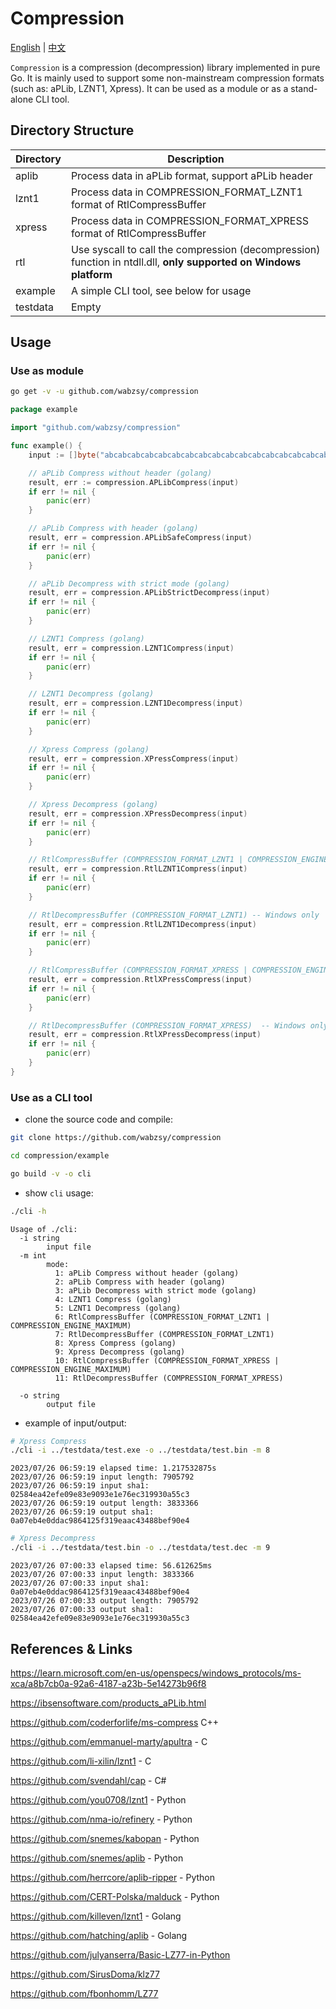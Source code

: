 # Compression

[English](README.md) | [中文](README_zh.md)

`Compression` is a compression (decompression) library implemented in pure Go. It is mainly used to support some non-mainstream compression formats (such as: aPLib, LZNT1, Xpress). It can be used as a module or as a stand-alone CLI tool.

## Directory Structure

| Directory | Description                                                  |
| --------- | ------------------------------------------------------------ |
| aplib     | Process data in aPLib format, support aPLib header           |
| lznt1     | Process data in COMPRESSION_FORMAT_LZNT1 format of RtlCompressBuffer |
| xpress    | Process data in COMPRESSION_FORMAT_XPRESS format of RtlCompressBuffer |
| rtl       | Use syscall to call the compression (decompression) function in ntdll.dll, **only supported on Windows platform** |
| example   | A simple CLI tool, see below for usage                       |
| testdata  | Empty                                                        |

## Usage

### Use as module

```bash
go get -v -u github.com/wabzsy/compression
```

```go
package example

import "github.com/wabzsy/compression"

func example() {
	input := []byte("abcabcabcabcabcabcabcabcabcabcabcabcabcabcabcabcabcabc")

	// aPLib Compress without header (golang)
	result, err := compression.APLibCompress(input)
	if err != nil {
		panic(err)
	}

	// aPLib Compress with header (golang)
	result, err = compression.APLibSafeCompress(input)
	if err != nil {
		panic(err)
	}

	// aPLib Decompress with strict mode (golang)
	result, err = compression.APLibStrictDecompress(input)
	if err != nil {
		panic(err)
	}

	// LZNT1 Compress (golang)
	result, err = compression.LZNT1Compress(input)
	if err != nil {
		panic(err)
	}

	// LZNT1 Decompress (golang)
	result, err = compression.LZNT1Decompress(input)
	if err != nil {
		panic(err)
	}

	// Xpress Compress (golang)
	result, err = compression.XPressCompress(input)
	if err != nil {
		panic(err)
	}

	// Xpress Decompress (golang)
	result, err = compression.XPressDecompress(input)
	if err != nil {
		panic(err)
	}

	// RtlCompressBuffer (COMPRESSION_FORMAT_LZNT1 | COMPRESSION_ENGINE_MAXIMUM) -- Windows only
	result, err = compression.RtlLZNT1Compress(input)
	if err != nil {
		panic(err)
	}

	// RtlDecompressBuffer (COMPRESSION_FORMAT_LZNT1) -- Windows only
	result, err = compression.RtlLZNT1Decompress(input)
	if err != nil {
		panic(err)
	}

	// RtlCompressBuffer (COMPRESSION_FORMAT_XPRESS | COMPRESSION_ENGINE_MAXIMUM) -- Windows only
	result, err = compression.RtlXPressCompress(input)
	if err != nil {
		panic(err)
	}

	// RtlDecompressBuffer (COMPRESSION_FORMAT_XPRESS)  -- Windows only
	result, err = compression.RtlXPressDecompress(input)
	if err != nil {
		panic(err)
	}
}

```

### Use as a CLI tool

- clone the source code and compile:

```bash
git clone https://github.com/wabzsy/compression

cd compression/example

go build -v -o cli
```

- show `cli` usage:

```bash
./cli -h
```

```
Usage of ./cli:
  -i string
        input file
  -m int
        mode:
          1: aPLib Compress without header (golang)
          2: aPLib Compress with header (golang)
          3: aPLib Decompress with strict mode (golang)
          4: LZNT1 Compress (golang)
          5: LZNT1 Decompress (golang)
          6: RtlCompressBuffer (COMPRESSION_FORMAT_LZNT1 | COMPRESSION_ENGINE_MAXIMUM)
          7: RtlDecompressBuffer (COMPRESSION_FORMAT_LZNT1)
          8: Xpress Compress (golang)
          9: Xpress Decompress (golang)
          10: RtlCompressBuffer (COMPRESSION_FORMAT_XPRESS | COMPRESSION_ENGINE_MAXIMUM)
          11: RtlDecompressBuffer (COMPRESSION_FORMAT_XPRESS)
        
  -o string
        output file
```

- example of input/output:

```bash
# Xpress Compress 
./cli -i ../testdata/test.exe -o ../testdata/test.bin -m 8
```

```
2023/07/26 06:59:19 elapsed time: 1.217532875s
2023/07/26 06:59:19 input length: 7905792
2023/07/26 06:59:19 input sha1: 02584ea42efe09e83e9093e1e76ec319930a55c3
2023/07/26 06:59:19 output length: 3833366
2023/07/26 06:59:19 output sha1: 0a07eb4e0ddac9864125f319eaac43488bef90e4
```

```bash
# Xpress Decompress 
./cli -i ../testdata/test.bin -o ../testdata/test.dec -m 9
```

```
2023/07/26 07:00:33 elapsed time: 56.612625ms
2023/07/26 07:00:33 input length: 3833366
2023/07/26 07:00:33 input sha1: 0a07eb4e0ddac9864125f319eaac43488bef90e4
2023/07/26 07:00:33 output length: 7905792
2023/07/26 07:00:33 output sha1: 02584ea42efe09e83e9093e1e76ec319930a55c3
```

## References & Links

https://learn.microsoft.com/en-us/openspecs/windows_protocols/ms-xca/a8b7cb0a-92a6-4187-a23b-5e14273b96f8

https://ibsensoftware.com/products_aPLib.html

https://github.com/coderforlife/ms-compress C++

https://github.com/emmanuel-marty/apultra - C

https://github.com/li-xilin/lznt1 - C

https://github.com/svendahl/cap - C#

https://github.com/you0708/lznt1 - Python

https://github.com/nma-io/refinery - Python

https://github.com/snemes/kabopan - Python

https://github.com/snemes/aplib - Python

https://github.com/herrcore/aplib-ripper - Python

https://github.com/CERT-Polska/malduck - Python

https://github.com/killeven/lznt1 - Golang

https://github.com/hatching/aplib - Golang

https://github.com/julyanserra/Basic-LZ77-in-Python

https://github.com/SirusDoma/klz77

https://github.com/fbonhomm/LZ77

